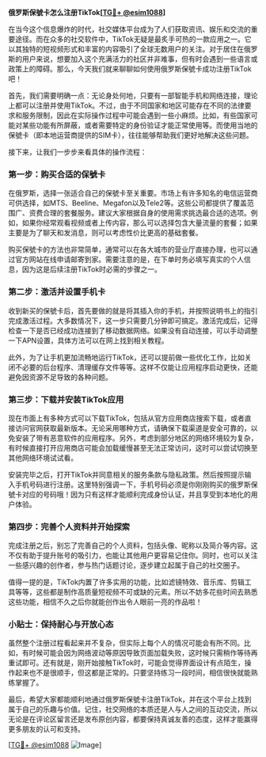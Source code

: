 **俄罗斯保號卡怎么注册TikTok[[TG💪+ @esim1088](https://t.me/s/esim1088)]**

在当今这个信息爆炸的时代，社交媒体平台成为了人们获取资讯、娱乐和交流的重要途径。而在众多的社交软件中，TikTok无疑是最炙手可热的一款应用之一。它以其独特的短视频形式和丰富的内容吸引了全球无数用户的关注。对于居住在俄罗斯的用户来说，想要加入这个充满活力的社区并非难事，但有时会遇到一些语言或政策上的障碍。那么，今天我们就来聊聊如何使用俄罗斯保號卡成功注册TikTok吧！

首先，我们需要明确一点：无论身处何地，只要有一部智能手机和网络连接，理论上都可以注册并使用TikTok。不过，由于不同国家和地区可能存在不同的法律要求和服务限制，因此在实际操作过程中可能会遇到一些小麻烦。比如，有些国家可能对某些功能有所屏蔽，或者需要特定的身份验证才能正常使用等。而使用当地的保號卡（即本地运营商提供的SIM卡），往往能够帮助我们更好地解决这些问题。

接下来，让我们一步步来看具体的操作流程：

### 第一步：购买合适的保號卡

在俄罗斯，选择一张适合自己的保號卡至关重要。市场上有许多知名的电信运营商可供选择，如MTS、Beeline、Megafon以及Tele2等。这些公司都提供了覆盖范围广、资费合理的套餐服务。建议大家根据自身的使用需求挑选最合适的选项。例如，如果你经常观看视频或者上传内容，那么可以选择包含大量流量的套餐；如果主要是为了聊天和发消息，则可以考虑性价比更高的基础套餐。

购买保號卡的方法也非常简单，通常可以在各大城市的营业厅直接办理，也可以通过官方网站在线申请邮寄到家。需要注意的是，在下单时务必填写真实的个人信息，因为这是后续注册TikTok时必需的步骤之一。

### 第二步：激活并设置手机卡

收到新买的保號卡后，首先要做的就是将其插入你的手机，并按照说明书上的指引完成激活过程。大多数情况下，这一步只需要几分钟即可搞定。激活完成后，记得检查一下是否已经成功连接到了移动数据网络。如果没有自动连接，可以手动调整一下APN设置，具体方法可以在网上找到相关教程。

此外，为了让手机更加流畅地运行TikTok，还可以提前做一些优化工作，比如关闭不必要的后台程序、清理缓存文件等等。这样不仅能让应用程序启动更快，还能避免因资源不足导致的各种问题。

### 第三步：下载并安装TikTok应用

现在市面上有多种方式可以下载TikTok，包括从官方应用商店搜索下载，或者直接访问官网获取最新版本。无论采用哪种方式，请确保下载渠道是安全可靠的，以免安装了带有恶意软件的应用程序。另外，考虑到部分地区的网络环境较为复杂，有时候直接打开应用商店可能会加载缓慢甚至无法正常访问，这时可以尝试切换至其他网络环境试试看。

安装完毕之后，打开TikTok并同意相关的服务条款与隐私政策。然后按照提示输入手机号码进行注册。这里特别强调一下，手机号码必须是你刚刚购买的俄罗斯保號卡对应的号码哦！因为只有这样才能顺利完成身份认证，并且享受到本地化的用户体验。

### 第四步：完善个人资料并开始探索

完成注册之后，别忘了完善自己的个人资料，包括头像、昵称以及简介等内容。这不仅有助于提升账号的吸引力，也能让其他用户更容易记住你。同时，也可以关注一些感兴趣的创作者，参与热门话题讨论，逐步建立起属于自己的社交圈子。

值得一提的是，TikTok内置了许多实用的功能，比如滤镜特效、音乐库、剪辑工具等等，这些都是制作高质量短视频不可或缺的元素。所以不妨多花些时间去熟悉这些功能，相信不久之后你就能创作出令人眼前一亮的作品啦！

### 小贴士：保持耐心与开放心态

虽然整个注册过程看起来并不复杂，但实际上每个人的情况可能会有所不同。比如，有时候可能会因为网络波动等原因导致页面加载失败，这时候只需稍作等待再重试即可。还有就是，刚开始接触TikTok时，可能会觉得界面设计有点陌生，操作起来也不是很顺手，但这都是正常的。只要坚持练习一段时间，相信很快就能熟练掌握了。

最后，希望大家都能顺利地通过俄罗斯保號卡注册TikTok，并在这个平台上找到属于自己的乐趣与价值。记住，社交网络的本质还是人与人之间的互动交流，所以无论是在评论区留言还是发布原创内容，都要保持真诚友善的态度，这样才能赢得更多朋友的认可和支持。

[[TG💪+ @esim1088](https://t.me/s/esim1088) ![Image](https://i.postimg.cc/4NQfJmqS/Snipaste-2025-05-13-00-14-12.png)]